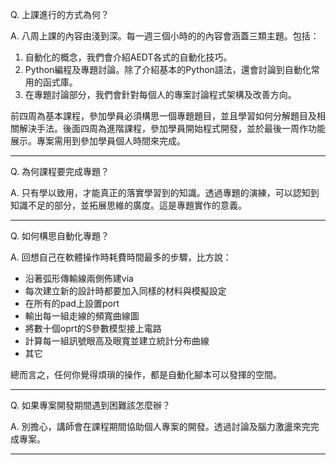 Q. 上課進行的方式為何？

A. 八周上課的內容由淺到深。每一週三個小時的的內容會涵蓋三類主題。包括：
1. 自動化的概念，我們會介紹AEDT各式的自動化技巧。
2. Python編程及專題討論。除了介紹基本的Python語法，還會討論到自動化常用的函式庫。
3. 在專題討論部分，我們會針對每個人的專案討論程式架構及改善方向。

前四周為基本課程，參加學員必須構思一個專題題目，並且學習如何分解題目及相關解決手法。後面四周為進階課程，參加學員開始程式開發，並於最後一周作功能展示。專案需用到參加學員個人時間來完成。

---

Q. 為何課程要完成專題？

A. 只有學以致用，才能真正的落實學習到的知識。透過專題的演練，可以認知到知識不足的部分，並拓展思維的廣度。這是專題實作的意義。

---

Q. 如何構思自動化專題？

A. 回想自己在軟體操作時耗費時間最多的步驟，比方說：
- 沿著弧形傳輸線兩側佈建via
- 每次建立新的設計時都要加入同樣的材料與模擬設定
- 在所有的pad上設置port
- 輸出每一組走線的頻寬曲線圖
- 將數十個oprt的S參數模型接上電路
- 計算每一組訊號眼高及眼寬並建立統計分布曲線
- 其它

總而言之，任何你覺得煩瑣的操作，都是自動化腳本可以發揮的空間。

---

Q. 如果專案開發期間遇到困難該怎麼辦？

A. 別擔心，講師會在課程期間協助個人專案的開發。透過討論及腦力激盪來完完成專案。

---

